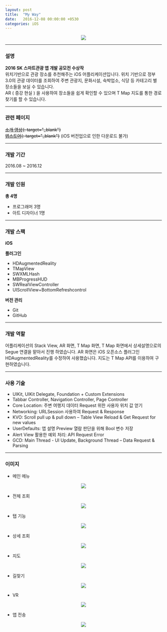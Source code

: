 ```yaml
---
layout: post
title:  "My Way"
date:   2016-12-08 00:00:00 +0530
categories: iOS
---
```

  

<center><a href="https://ironkim.github.io/assets/image/project/myway/page.jpg" target="_blank"><img class="post-img" src="https://ironkim.github.io/assets/image/project/myway/page.jpg"></a></center>
  

---
### 설명
**2016 SK 스마트관광 앱 개발 공모전 수상작**  
위치기반으로 관광 장소를 추천해주는 iOS 어플리케이션입니다. 
위치 기반으로 정부 3.0의 관광 데이터를 조회하여 주변 관광지, 문화시설, 숙박업소, 식당 등 카테고리 별 장소들을 보실 수 있습니다.  
AR ( 증강 현실 ) 을 사용하여 장소들을 쉽게 확인할 수 있으며 T Map 지도를 통한 경로 찾기를 할 수 있습니다.


---
### 관련 페이지
~~[소개 영상][url-play]{: target="_blank"}~~  
~~[앱스토어][url-store]{: target="_blank"}~~ (iOS 버전업으로 인한 다운로드 불가)

---
### 개발 기간
2016.08 ~ 2016.12

---
### 개발 인원
**총 4명**  
* 프로그래머 3명
* 아트 디자이너 1명

---
### 개발 스팩
**iOS**  

**플러그인**  
* HDAugmentedReality
* TMapView
* SWXMLHash
* MBProgressHUD
* SWRealViewController
* UIScrollView+BottomRefreshcontrol

**버전 관리**  
* Git
* GitHub

---
### 개발 역할
어플리케이션의 Stack View, AR 화면, T Map 화면, T Map 화면에서 상세설명으로의 Segue 연결을 맡아서 진행 하였습니다. 
AR 화면은 iOS 오픈소스 플러그인 HDAugmentedReality를 수정하여 사용했습니다.
지도는 T Map API를 이용하여 구현하였습니다.

---
### 사용 기술
* UIKit, UIKit Delegate, Foundation + Custom Extensions
* Tabbar Controller, Navigation Controller, Page Controller
* Core Location: 주변 여행지 데이터 Request 위한 사용자 위치 값 얻기
* Networking: URLSession 사용하여 Request & Response
* KVO: Scroll pull up & pull down – Table View Reload & Get Request for new values
* UserDefaults: 앱 설명 Preview 열람 판단을 위해 Bool 변수 저장
* Alert View 활용한 예외 처리: API Request Error
* GCD: Main Thread - UI Update, Background Thread – Data Request & Parsing

---
### 이미지

* 메인 메뉴
<center><a href="https://ironkim.github.io/assets/image/project/myway/mainmenu.png" target="_blank"><img class="post-img" src="https://ironkim.github.io/assets/image/project/myway/mainmenu.png"></a></center>

* 전체 조회
<center><a href="https://ironkim.github.io/assets/image/project/myway/page.jpg" target="_blank"><img class="post-img" src="https://ironkim.github.io/assets/image/project/myway/page.jpg"></a></center>

* 탭 기능
<center><a href="https://ironkim.github.io/assets/image/project/myway/tab.png" target="_blank"><img class="post-img" src="https://ironkim.github.io/assets/image/project/myway/tab.png"></a></center>

* 상세 조회
<center><a href="https://ironkim.github.io/assets/image/project/myway/view.jpg" target="_blank"><img class="post-img" src="https://ironkim.github.io/assets/image/project/myway/view.jpg"></a></center>

* 지도
<center><a href="https://ironkim.github.io/assets/image/project/myway/map.png" target="_blank"><img class="post-img" src="https://ironkim.github.io/assets/image/project/myway/map.png"></a></center>

* 길찾기
<center><a href="https://ironkim.github.io/assets/image/project/myway/navi.jpg" target="_blank"><img class="post-img" src="https://ironkim.github.io/assets/image/project/myway/navi.jpg"></a></center>

* VR
<center><a href="https://ironkim.github.io/assets/image/project/myway/vr.jpg" target="_blank"><img class="post-img" src="https://ironkim.github.io/assets/image/project/myway/vr.jpg"></a></center>

* 앱 전송
<center><a href="https://ironkim.github.io/assets/image/project/myway/send.jpg" target="_blank"><img class="post-img" src="https://ironkim.github.io/assets/image/project/myway/send.jpg"></a></center>



[url-play]: https://www.youtube.com/watch?v=kAz673O019Q&feature=youtu.be
[url-store]: https://appsto.re/kr/Bb77fb.i

